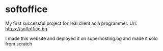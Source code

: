 # softoffice
My first successful project for real client as a programmer.
Url: https://softoffice.bg

I made this website and deployed it on superhosting.bg and made it solo from scratch
